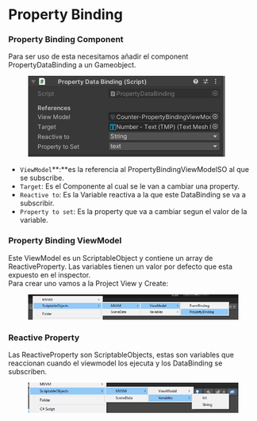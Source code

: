 # Property Binding

### Property Binding Component

Para ser uso de esta necesitamos añadir el component PropertyDataBinding a un Gameobject.

<figure><img src="../.gitbook/assets/Untitled.png" alt=""><figcaption></figcaption></figure>

* `ViewModel`**:**es la referencia al PropertyBindingViewModelSO al que se subscribe.
* `Target`: Es el Componente al cual se le van a cambiar una property.
* `Reactive to`: Es la Variable reactiva a la que este DataBinding se va a subscribir.
* `Property to set`: Es la property que va a cambiar segun el valor de la variable.

### Property Binding ViewModel

Este ViewModel es un ScriptableObject y contiene un array de ReactiveProperty. Las variables tienen un valor por defecto que esta expuesto en el inspector.\
Para crear uno vamos a la Project View y Create:&#x20;

<figure><img src="../.gitbook/assets/Untitled (1).png" alt=""><figcaption></figcaption></figure>

### Reactive Property

Las ReactiveProperty son ScriptableObjects, estas son variables que reaccionan cuando el viewmodel los ejecuta y los DataBinding se subscriben.

<figure><img src="../.gitbook/assets/Untitled (2) (1).png" alt=""><figcaption></figcaption></figure>


